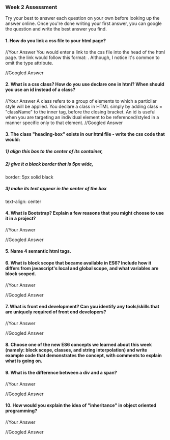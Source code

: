 ### Week 2 Assessment

Try your best to answer each question on your own before looking up the answer online. Once you're done writing your first answer, you can google the question and write the best answer you find.

#### 1. How do you link a css file to your html page?

 //Your Answer
 You would enter a link to the css file into the head of the html page. the link would follow this format:  <link rel = "stylesheet" href = "fileName.css" type = "text/css">. Although, I notice it's common to omit the type attribute.

 //Googled Answer


 #### 2. What is a css class? How do you use declare one in html? When should you use an id instead of a class?

 //Your Answer
 A class refers to a group of elements to which a particilar style will be applied. You declare a class in HTML simply by adding class = "className" to the inner tag, before the closing bracket. An id is useful when you are targeting an individual element to be referenced/styled in a manner specific only to that element.
 //Googled Answer


#### 3. The class "heading-box" exists in our html file - write the css code that would:

##### 1) align this box to the center of its container,
##### 2) give it a black border that is 5px wide,
border: 5px solid black
##### 3) make its text appear in the center of the box
text-align: center


#### 4. What is Bootstrap? Explain a few reasons that you might choose to use it in a project?

 //Your Answer


 //Googled Answer


#### 5. Name 4 semantic html tags.

#### 6. What is block scope that became available in ES6? Include how it differs from javascript's local and global scope, and what variables are block scoped.

 //Your Answer


 //Googled Answer

 #### 7. What is front end development? Can you identify any tools/skills that are uniquely required of front end developers?

 //Your Answer


 //Googled Answer


 #### 8. Choose one of the new ES6 concepts we learned about this week (namely: block scope, classes, and string interpolation) and write example code that demonstrates the concept, with comments to explain what is going on.


 #### 9. What is the difference between a div and a span?


 //Your Answer


 //Googled Answer


#### 10. How would you explain the idea of "inheritance" in object oriented programming?


 //Your Answer

 //Googled Answer
